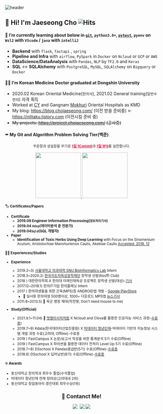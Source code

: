 <!-- 헤더 -->

![header](https://capsule-render.vercel.app/api?type=waving&color=f6ebe1&height=150&section=header&text=DataEngineer%20and%20K.M.D&fontSize=50&fontColor=152447&desc=백엔드,%20데이터%20엔지니어를%20꿈꾸는%20한의사,%20조재성입니다.&descAlignY=80)

## 👋 Hi! I'm Jaeseong Cho ![Hits](https://hits.seeyoufarm.com/api/count/incr/badge.svg?url=https%3A%2F%2Fis2js.github.io%2Fblog_raw&count_bg=152447&title_bg=f6ebe1&icon_color=%23E1DFDF&title=%EB%B0%A9%EB%AC%B8%EC%9E%90+%EC%88%98&edge_flat=false)

#### 🌱 I’m currently learning about below in  [`git`](https://blog.chojaeseong.com/categories/#git), `python3.8+`, [`pytest`](https://blog.chojaeseong.com/categories/#configuration), `pyenv` on `Wsl2` with `VScode` / `java` with `intelliJ`
- **Backend** with `flask`, `fastapi` , `spring`
- **Pipeline and Infra** with `airflow`, `PySpark` in `Docker` on `Ncloud` or `GCP` or `AWS`
- **DataScience/DataAnalysis** with `Pandas`, `NLP` by `TF2.0` and `Keras`
- **SQL** <-> **SQLAlchemy** with `PostgreSQL`, `MySQL`, `SQLAlchemy` on `Bigquery` or `Docker`

#### 👨‍⚕️ I'm Korean Medicine Doctor graduated at Dongshin University 
- 2020.02 Korean Oriental Medicine(`한의사`), 2021.02 General training(`일반수련의`) 자격 획득
- Worked at [CY](http://www.cyhani.com/) and Gangnam [Mokhuri](https://www.mokhuri.com/) Oriental Hospitals as KMD
- My blog: https://blog.chojaeseong.com/ (이전 받을 준비중) <- https://nittaku.tistory.com (이전시킬 준비 중)
- ~~My projects: https://project.chojaeseong.com/ (공사중)~~

#### ✒ My Git and Algorithm Problem Solving Tier(백준)

<p align="center"><small>꾸준함과 성실함을 무기로 <strong><a target="_blank" style="color:crimson;" href="https://blog.chojaeseong.com/mygit/" important!>1일 1Commit</a></strong>과 <strong><a target="_blank" style="color:crimson;" href="https://solved.ac/profile/tingstyle1" important!>1일 1PS</a></strong>를 실천합니다.
<p align="center">
  <a href="#">
    <!--   graywhite or nord theme -->
      <img src="https://github-readme-stats.vercel.app/api?username=is2js&theme=graywhite&show_icons=true" height="150px">
  </a>
  <a href="#">
    <img src="http://mazassumnida.wtf/api/v2/generate_badge?boj=tingstyle1&cache=c" height="150px">
  </a>
</p>

#### 🏷 Certificates/Papers
- **Certificate**
    - **2019.09 Engineer Information Processing(`정보처리기사`)**
    - **2019.04 `Adsp`(데이터분석 준 전문가)**
    - **2019.04`Sqld`(SQL 개발자)**
- **Paper**
    - **Identification of Toxic Herbs Using Deep Learning** with Focus on the Sinomenium Acutum, Aristolochiae Manshuriensis Caulis, Akebiae Caulis [Accepted: 2019. 12](https://www.mdpi.com/2076-3417/9/24/5456)
#### 🚴‍♂️ Experiences/Studies 
- **Experience**
    - 2019.2~3) [서울대학교 의과대학 SNU BioInformatics Lab](http://www.snubi.org/) Intern
    - 2018.3~2020.2) [한국지도자육성장학재단](https://www.kosffl.or.kr/) 장학생 선발(Kosffl Club)
    - 2018 ) 대한한의학회 X 한의대 미래인재육성 프로젝트 장학생 선발(대상)-[기사](https://www.akomnews.com/bbs/board.php?bo_table=news&wr_id=27990) 
    - 2017.12~2018.1) 한의IT기업 한의플래닛 Intern
    - 2017 ) 한의대생들을 위한 근육(MPS)침 ANDROID앱 개발 - [Google PlayStore](https://play.google.com/store/apps/details?id=org.dshani.cho.MPS_FLEX_1122notice&hl=ko&gl=US)
        - 🤏 실사용 한의대생 500명이상, 1000+ 다운로드 MPS앱 [뉴스기사](https://www.mjmedi.com/news/articleView.html?idxno=33999)
    - 2011.8~2013.5) 💪 육군 병장 제대(작전병; Don't need mouse to me)

- **Study(Official)**
    - 2021.9.1~11.04) 🦁 [멋쟁이사자처럼](https://projectlion.io/courses/technology/naver) X Ncloud and Clova를 활용한 인공지능 서비스 과정-[수료증](https://raw.githubusercontent.com/is3js/screenshots/main/image-20211104162738975.png))
    - 2019.7~9) Kdata(한국데이터산업진흥원) X [빅데이터 청년인재](https://dataonair.or.kr/bigjob/)-빅데이터 기반의 지능정보 시스템 개발 과정 수료(고려대, Offline)-수료증
    - 2019 ) FastCampus X  논문/보고서 작성을 위한 통계분석 5기 수료(Offline)
    - 2019 ) FastCampus X  파이썬을 활용한 데이터 전처리 Level Up 5기 수료(Offline)
    - 2018.7~8) DSschool X Pandas중급반(5기) 수료(Offline)-[수료증](https://raw.githubusercontent.com/is3js/screenshots/main/image-20211017160223696.png)
    - 2018.6) DSschool X  딥러닝반(8기) 수료(Offline)-[수료증](https://raw.githubusercontent.com/is3js/screenshots/main/image-20211017160238368.png)

#### ✨ Awards
- 동신대학교 한의학과 최우수 졸업(수석졸업)
- 빅데이터 청년인재 전체 장려상(고려대내 2위)
- 동신대학교 창업동아리 경진대회 최우수상(1위)



<!-- 스택 icon -->
<!-- <h2 align="center">🛠 Skill Stack</h2>

<p align="center">
  <img src="https://img.shields.io/badge/Python-3766AB?style=flat-square&logo=Python&logoColor=white"/></a>&nbsp 
  <img src="https://img.shields.io/badge/Java-007396?style=flat-square&logo=Java&logoColor=white"/></a>&nbsp 
  <img src="https://img.shields.io/badge/C++-00599C?style=flat-square&logo=C%2B%2B&logoColor=white"/></a>&nbsp 
  <img src="https://img.shields.io/badge/C-A8B9CC?style=flat-square&logo=C&logoColor=white"/></a>&nbsp 
  <img src="https://img.shields.io/badge/Javascript-ffb13b?style=flat-square&logo=javascript&logoColor=white"/></a>&nbsp 
  <img src="https://img.shields.io/badge/css-1572B6?style=flat-square&logo=css3&logoColor=white"/></a>&nbsp 
  <img src="https://img.shields.io/badge/Go-11B48A?style=flat-square&logo=Go&logoColor=white"/></a>&nbsp 
  <br>
  <img src="https://img.shields.io/badge/SpringBoot-6DB33F?style=flat-square&logo=Spring&logoColor=white"/></a>&nbsp 
  <img src="https://img.shields.io/badge/Django-092E20?style=flat-square&logo=Django&logoColor=white"/></a>&nbsp 
  <img src="https://img.shields.io/badge/Mysql-E6B91E?style=flat-square&logo=MySql&logoColor=white"/></a>&nbsp 
  <img src="https://img.shields.io/badge/HyperledgerFabric-DB3552?style=flat-square&logo=Hulu&logoColor=white"/></a>&nbsp 
  <img src="https://img.shields.io/badge/aws-333664?style=flat-square&logo=amazon-aws&logoColor=white"/></a>&nbsp 
  <img src="https://img.shields.io/badge/elasticsearch-005571?style=flat-square&logo=elasticsearch&logoColor=white"/></a>&nbsp 
</p> -->

<!-- 연락처 -->
<h2 align="center">👋 Contanct Me!  </h2>

<p align="center">
    <a href="mailto:tingstyle1@gmail.com"><img src="https://img.shields.io/badge/Gmail-d14836?style=flat-square&logo=Gmail&logoColor=white&link=tingstyle1@gmail.com"/></a>&nbsp
    <a href="https://www.facebook.com/tingstyle1"><img src="https://img.shields.io/badge/Facebook-1877F2?style=flat-square&logo=facebook&logoColor=white"/></a>
    <a href="https://www.github.com/is2js"><img src="https://img.shields.io/badge/GitHub-100000?style=flat-square&logo=github&logoColor=white"/></a>
</p>
